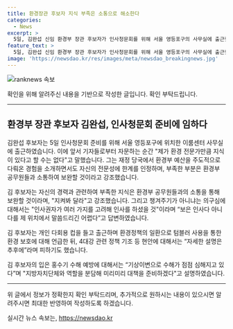 ```yaml
---
title: 환경장관 후보자 지식 부족은 소통으로 해소한다
categories:
  - News
excerpt: >
  5일, 김완섭 신임 환경부 장관 후보자가 인사청문회를 위해 서울 영등포구의 사무실에 출근했다. 전문성 부족 지적에 환경부 예산을 많이 다뤘지만 부족함을 인정하며 환경부 공무원들과 소통하여 보완하겠다고 밝혔다. 또한, 일회용 컵 대신 텀블러를 사용하는 등 자발적 환경변화 정책을 이어갈 것을 의미하는 발언을 했다. 관련 현안에 대해서는 자세한 설명을 피하면서도 홍수 대책을 강조했다.
feature_text: >
  5일, 김완섭 신임 환경부 장관 후보자가 인사청문회를 위해 서울 영등포구의 사무실에 출근했다. 전문성 부족 지적에 환경부 예산을 많이 다뤘지만 부족함을 인정하며 환경부 공무원들과 소통하여 보완하겠다고 밝혔다. 또한, 일회용 컵 대신 텀블러를 사용하는 등 자발적 환경변화 정책을 이어갈 것을 의미하는 발언을 했다. 관련 현안에 대해서는 자세한 설명을 피하면서도 홍수 대책을 강조했다.
image: 'https://newsdao.kr/res/images/meta/newsdao_breakingnews.jpg'
---
```


<p><img src="https://newsdao.kr/res/images/meta/newsdao_breakingnews.jpg" alt="ranknews 속보" /></p>

<p>확인을 위해 알려주신 내용을 기반으로 작성한 글입니다. 확인 부탁드립니다.</p>

<hr />

<h2 data-ke-size="size26">환경부 장관 후보자 김완섭, 인사청문회 준비에 임하다</h2>

<p>김완섭 후보자는 5일 인사청문회 준비를 위해 서울 영등포구에 위치한 이룸센터 사무실에 출근하였습니다. 이에 앞서 기자들로부터 자문하는 순간 "제가 환경 전문가만큼 지식이 있다고 할 수는 없다"고 말했습니다. 그는 재정 당국에서 환경부 예산을 주도적으로 다뤄온 경험을 소개하면서도 자신의 전문성에 한계를 인정하며, 부족한 부분은 환경부 공무원들과 소통하여 보완할 것이라고 강조했습니다.</p>

<p>김 후보자는 자신의 경력과 관련하여 부족한 지식은 환경부 공무원들과의 소통을 통해 보완할 것이라며, "지켜봐 달라"고 강조했습니다. 그리고 챙겨주기가 아니냐는 의구심에 대해서는 "인사권자가 여러 가지를 고려해 인사를 하셨을 것"이라며 “보은 인사다 아니다를 제 위치에서 말씀드리긴 어렵다”고 답변하였습니다.</p>

<p>김 후보자는 개인 다회용 컵을 들고 출근하며 환경정책의 일환으로 텀블러 사용을 통한 환경 보호에 대해 언급한 뒤, 4대강 관련 정책 기조 등 현안에 대해서는 “자세한 설명은 추후에”라며 피하기도 했습니다.</p>

<p>김 후보자의 입은 홍수기 수해 예방에 대해서는 “기상이변으로 수해가 점점 심해지고 있다”며 "지방자치단체와 역할을 분담해 미리미리 대책을 준비하겠다"고 설명하였습니다.</p>

<hr />

<p>위 글에서 정보가 정확한지 확인 부탁드리며, 추가적으로 원하시는 내용이 있으시면 알려주시면 최대한 반영하여 작성하도록 하겠습니다.</p>
실시간 뉴스 속보는, <a href="https://newsdao.kr" rel="dofollow">https://newsdao.kr</a>


